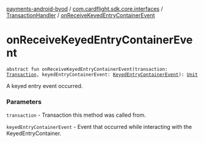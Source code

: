 [payments-android-byod](../../index.md) / [com.cardflight.sdk.core.interfaces](../index.md) / [TransactionHandler](index.md) / [onReceiveKeyedEntryContainerEvent](./on-receive-keyed-entry-container-event.md)

# onReceiveKeyedEntryContainerEvent

`abstract fun onReceiveKeyedEntryContainerEvent(transaction: `[`Transaction`](../../com.cardflight.sdk.core/-transaction/index.md)`, keyedEntryContainerEvent: `[`KeyedEntryContainerEvent`](../../com.cardflight.sdk.core.enums/-keyed-entry-container-event/index.md)`): `[`Unit`](https://kotlinlang.org/api/latest/jvm/stdlib/kotlin/-unit/index.html)

A keyed entry event occurred.

### Parameters

`transaction` - Transaction this method was called from.

`keyedEntryContainerEvent` - Event that occurred while interacting with the KeyedEntryContainer.